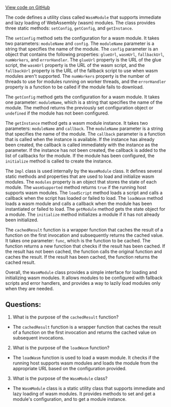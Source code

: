 [View code on GitHub](https://github.com/playcanvas/engine/src/core/wasm-module.js)

The code defines a utility class called `WasmModule` that supports immediate and lazy loading of WebAssembly (wasm) modules. The class provides three static methods: `setConfig`, `getConfig`, and `getInstance`. 

The `setConfig` method sets the configuration for a wasm module. It takes two parameters: `moduleName` and `config`. The `moduleName` parameter is a string that specifies the name of the module. The `config` parameter is an object that contains the following properties: `glueUrl`, `wasmUrl`, `fallbackUrl`, `numWorkers`, and `errorHandler`. The `glueUrl` property is the URL of the glue script, the `wasmUrl` property is the URL of the wasm script, and the `fallbackUrl` property is the URL of the fallback script to use when wasm modules aren't supported. The `numWorkers` property is the number of threads to use for modules running on worker threads, and the `errorHandler` property is a function to be called if the module fails to download.

The `getConfig` method gets the configuration for a wasm module. It takes one parameter: `moduleName`, which is a string that specifies the name of the module. The method returns the previously set configuration object or `undefined` if the module has not been configured.

The `getInstance` method gets a wasm module instance. It takes two parameters: `moduleName` and `callback`. The `moduleName` parameter is a string that specifies the name of the module. The `callback` parameter is a function that is called when the instance is available. If the instance has already been created, the callback is called immediately with the instance as the parameter. If the instance has not been created, the callback is added to the list of callbacks for the module. If the module has been configured, the `initialize` method is called to create the instance.

The `Impl` class is used internally by the `WasmModule` class. It defines several static methods and properties that are used to load and initialize wasm modules. The `modules` property is an object that stores the state of each module. The `wasmSupported` method returns `true` if the running host supports wasm modules. The `loadScript` method loads a script and calls a callback when the script has loaded or failed to load. The `loadWasm` method loads a wasm module and calls a callback when the module has been instantiated or failed to load. The `getModule` method gets the state object for a module. The `initialize` method initializes a module if it has not already been initialized.

The `cachedResult` function is a wrapper function that caches the result of a function on the first invocation and subsequently returns the cached value. It takes one parameter: `func`, which is the function to be cached. The function returns a new function that checks if the result has been cached. If the result has not been cached, the function calls the original function and caches the result. If the result has been cached, the function returns the cached result.

Overall, the `WasmModule` class provides a simple interface for loading and initializing wasm modules. It allows modules to be configured with fallback scripts and error handlers, and provides a way to lazily load modules only when they are needed.
## Questions: 
 1. What is the purpose of the `cachedResult` function?
- The `cachedResult` function is a wrapper function that caches the result of a function on the first invocation and returns the cached value on subsequent invocations.

2. What is the purpose of the `loadWasm` function?
- The `loadWasm` function is used to load a wasm module. It checks if the running host supports wasm modules and loads the module from the appropriate URL based on the configuration provided.

3. What is the purpose of the `WasmModule` class?
- The `WasmModule` class is a static utility class that supports immediate and lazy loading of wasm modules. It provides methods to set and get a module's configuration, and to get a module instance.